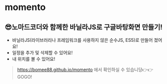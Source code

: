 # momento

## 😎노마드코더와 함께한 바닐라JS로 구글바탕화면 만들기!
* 바닐라JS(라이브러리나 프레임워크를 사용하지 않은 순수JS, ES5)로 만들어 졌어요!
* 일정을 추가 및 삭제할 수 있어요!
* 내 위치를 볼 수 있어요!

> https://bomee88.github.io/momento 에서 확인하실 수 있습니당👉👉GOGO!
